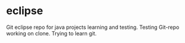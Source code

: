 eclipse
=======

Git eclipse repo for java projects learning and testing.
Testing Git-repo working on clone.
Trying to learn git.
